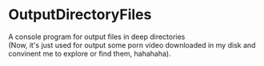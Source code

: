 # OutputDirectoryFiles 
A console program for output files in deep directories  
(Now, it's just used for output some porn video downloaded in my disk and convinent me to explore or find them, hahahaha).
